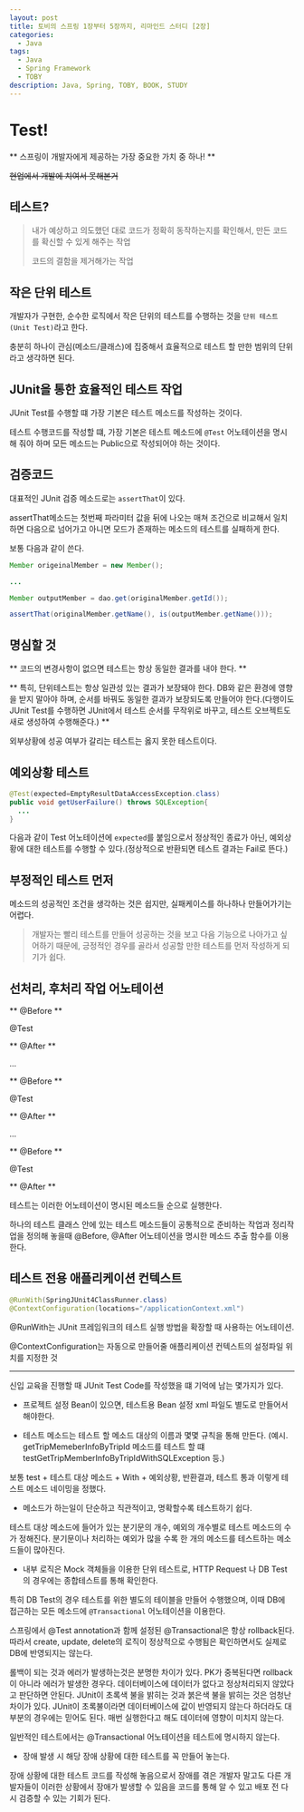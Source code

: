 ```yaml
---
layout: post
title: 토비의 스프링 1장부터 5장까지, 리마인드 스터디 [2장]
categories:
  - Java
tags:
  - Java
  - Spring Framework
  - TOBY
description: Java, Spring, TOBY, BOOK, STUDY
---
```


# Test!

** 스프링이 개발자에게 제공하는 가장 중요한 가치 중 하나! **

~~현업에서 개발에 치여서 못해본거~~

## 테스트?

> 내가 예상하고 의도했던 대로 코드가 정확히 동작하는지를 확인해서, 만든 코드를 확신할 수 있게 해주는 작업
>
> 코드의 결함을 제거해가는 작업

## 작은 단위 테스트

개발자가 구현한, 순수한 로직에서 작은 단위의 테스트를 수행하는 것을 `단위 테스트(Unit Test)`라고 한다.

충분히 하나이 관심(메소드/클래스)에 집중해서 효율적으로 테스트 할 만한 범위의 단위라고 생각하면 된다.

## JUnit을 통한 효율적인 테스트 작업

JUnit Test를 수행할 떄 가장 기본은 테스트 메소드를 작성하는 것이다.

테스트 수행코드를 작성할 떄, 가장 기본은 테스트 메소드에 `@Test` 어노테이션을 명시해 줘야 하며 모든 메소드는 Public으로 작성되어야 하는 것이다.

## 검증코드

대표적인 JUnit 검증 메소드로는 `assertThat`이 있다.

assertThat메소드는 첫번째 파라미터 값을 뒤에 나오는 매쳐 조건으로 비교해서 일치하면 다음으로 넘어가고 아니면 모드가 존재하는 메소드의 테스트를 실패하게 한다.

보통 다음과 같이 쓴다.

```java
Member origeinalMember = new Member();

...

Member outputMember = dao.get(originalMember.getId());

assertThat(originalMember.getName(), is(outputMember.getName()));

```

## 명심할 것

** 코드의 변경사항이 없으면 테스트는 항상 동일한 결과를 내야 한다. **

** 특히, 단위테스트는 항상 일관성 있는 결과가 보장돼야 한다. DB와 같은 환경에 영향을 받지 말아야 하며, 순서를 바꿔도 동일한 결과가 보장되도록 만들어야 한다.(다행이도 JUnit Test를 수행하면 JUnit에서 테스트 순서를 무작위로 바꾸고, 테스트 오브젝트도 새로 생성하여 수행해준다.) **

외부상황에 성공 여부가 갈리는 테스트는 옳지 못한 테스트이다.

## 예외상황 테스트

```java
@Test(expected=EmptyResultDataAccessException.class)
public void getUserFailure() throws SQLException{
  ...
}
```

다음과 같이 Test 어노테이션에 `expected`를 붙임으로서 정상적인 종료가 아닌, 예외상황에 대한 테스트를 수행할 수 있다.(정상적으로 반환되면 테스트 결과는 Fail로 뜬다.)

## 부정적인 테스트 먼저

메소드의 성공적인 조건을 생각하는 것은 쉽지만, 실패케이스를 하나하나 만들어가기는 어렵다.

>개발자는 빨리 테스트를 만들어 성공하는 것을 보고 다음 기능으로 나아가고 싶어하기 때문에, 긍정적인 경우를 골라서 성공할 만한 테스트를 먼저 작성하게 되기가 쉽다.

## 선처리, 후처리 작업 어노테이션

** @Before **

@Test

** @After **

...

** @Before **

@Test

** @After **

...

** @Before **

@Test

** @After **

테스트는 이러한 어노테이션이 명시된 메소드들 순으로 실행한다.

하나의 테스트 클래스 안에 있는 테스트 메소드들이 공통적으로 준비하는 작업과 정리작업을 정의해 놓을때 @Before, @After 어노테이션을 명시한 메소드 추출 함수를 이용한다.

## 테스트 전용 애플리케이션 컨텍스트

```java
@RunWith(SpringJUnit4ClassRunner.class)
@ContextConfiguration(locations="/applicationContext.xml")
```

@RunWith는 JUnit 프레임워크의 테스트 실행 방법을 확장할 때 사용하는 어노테이션.

@ContextConfiguration는 자동으로 만들어줄 애플리케이션 컨텍스트의 설정파일 위치를 지정한 것




---

신입 교육을 진행할 때 JUnit Test Code를 작성했을 떄 기억에 남는 몇가지가 있다.

* 프로젝트 설정 Bean이 있으면, 테스트용 Bean 설정 xml 파일도 별도로 만들어서 해야한다.

* 테스트 메소드는 테스트 할 메소드 대상의 이름과 몇몇 규칙을 통해 만든다. (예시. getTripMemeberInfoByTripId 메소드를 테스트 할 떄 testGetTripMemberInfoByTripIdWithSQLException 등.)

보통 test + 테스트 대상 메소드 + With + 예외상황, 반환결과, 테스트 통과 이렇게 테스트 메소드 네이밍을 정했다.

* 메소드가 하는일이 단순하고 직관적이고, 명확할수록 테스트하기 쉽다.

테스트 대상 메소드에 들어가 있는 분기문의 개수, 예외의 개수별로 테스트 메소드의 수가 정해진다. 분기문이나 처리하는 예외가 많을 수록 한 개의 메소드를 테스트하는 메소드들이 많아진다.

* 내부 로직은 Mock 객체들을 이용한 단위 테스트로, HTTP Request 나 DB Test의 경우에는 종합테스트를 통해 확인한다.

특히 DB Test의 경우 테스트를 위한 별도의 테이블을 만들어 수행했으며, 이때 DB에 접근하는 모든 메소드에 `@Transactional` 어노테이션을 이용한다.

스프링에서 @Test annotation과 함께 설정된 @Transactional은 항상 rollback된다.
따라서 create, update, delete의 로직이 정상적으로 수행됨은 확인하면서도 실제로 DB에 반영되지는 않는다.

롤백이 되는 것과 에러가 발생하는것은 분명한 차이가 있다. PK가 중복된다면 rollback이 아니라 에러가 발생한 경우다. 데이터베이스에 데이터가 없다고 정상처리되지 않았다고 판단하면 안된다. JUnit이 초록색 불을 밝히는 것과 붉은색 불을 밝히는 것은 엄청난 차이가 있다. JUnit이 초록불이라면 데이터베이스에 값이 반영되지 않는다 하더라도 대부분의 경우에는 믿어도 된다.
매번 실행한다고 해도 데이터에 영향이 미치지 않는다.

일반적인 테스트에서는 @Transactional 어노테이션을 테스트에 명시하지 않는다.

* 장애 발생 시 해당 장애 상황에 대한 테스트를 꼭 만들어 놓는다.

장애 상황에 대한 테스트 코드를 작성해 놓음으로서 장애를 겪은 개발자 말고도 다른 개발자들이 이러한 상황에서 장애가 발생할 수 있음을 코드를 통해 알 수 있고 배포 전 다시 검증할 수 있는 기회가 된다.
